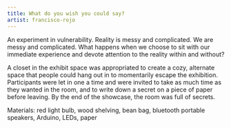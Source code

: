 ```yaml
---
title: What do you wish you could say?
artist: francisco-rojo
---
```

An experiment in vulnerability. Reality is messy and complicated. We are messy and complicated. What happens when we choose to sit with our immediate experience and devote attention to the reality within and without?

A closet in the exhibit space was appropriated to create a cozy, alternate space that people could hang out in to momentarily escape the exhibition. Participants were let in one a time and were invited to take as much time as they wanted in the room, and to write down a secret on a piece of paper before leaving. By the end of the showcase, the room was full of secrets.

Materials: red light bulb, wood shelving, bean bag, bluetooth portable speakers, Arduino, LEDs, paper
